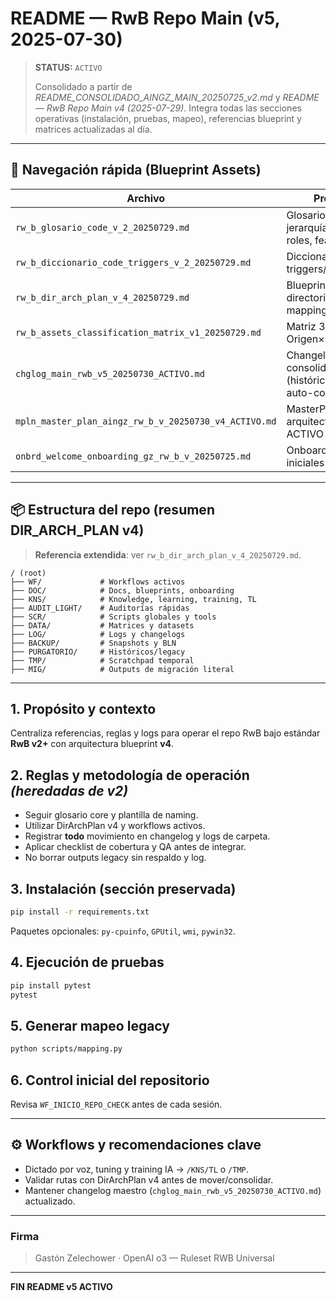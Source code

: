 # README — RwB Repo Main (v5, 2025-07-30)

> **STATUS:** `ACTIVO`
>
> Consolidado a partir de *README\_CONSOLIDADO\_AINGZ\_MAIN\_20250725\_v2.md* y *README — RwB Repo Main v4 (2025-07-29)*. Integra todas las secciones operativas (instalación, pruebas, mapeo), referencias blueprint y matrices actualizadas al día.

---

## 🔑 Navegación rápida (Blueprint Assets)

| Archivo                                               | Propósito                                                            |
| ----------------------------------------------------- | -------------------------------------------------------------------- |
| `rw_b_glosario_code_v_2_20250729.md`                  | Glosario maestro: jerarquía, naming, roles, features                 |
| `rw_b_diccionario_code_triggers_v_2_20250729.md`      | Diccionario rápido triggers/prompt/code                              |
| `rw_b_dir_arch_plan_v_4_20250729.md`                   | Blueprint de directorios & mapping                                   |
| `rw_b_assets_classification_matrix_v1_20250729.md`    | Matriz 3D Origen×Etapa×Rol                                           |
| `chglog_main_rwb_v5_20250730_ACTIVO.md`               | Changelog principal consolidado (histórico completo, auto-contenido) |
| `mpln_master_plan_aingz_rw_b_v_20250730_v4_ACTIVO.md` | MasterPlan arquitectónico ACTIVO                                     |
| `onbrd_welcome_onboarding_gz_rw_b_v_20250725.md`      | Onboarding & flujos iniciales                                        |

---

## 📦 Estructura del repo (resumen DIR\_ARCH\_PLAN v4)

> **Referencia extendida**: ver `rw_b_dir_arch_plan_v_4_20250729.md`.

```
/ (root)
├── WF/             # Workflows activos
├── DOC/            # Docs, blueprints, onboarding
├── KNS/            # Knowledge, learning, training, TL
├── AUDIT_LIGHT/    # Auditorías rápidas
├── SCR/            # Scripts globales y tools
├── DATA/           # Matrices y datasets
├── LOG/            # Logs y changelogs
├── BACKUP/         # Snapshots y BLN
├── PURGATORIO/     # Históricos/legacy
├── TMP/            # Scratchpad temporal
├── MIG/            # Outputs de migración literal
```

---

## 1. Propósito y contexto

Centraliza referencias, reglas y logs para operar el repo RwB bajo estándar **RwB v2+** con arquitectura blueprint **v4**.

## 2. Reglas y metodología de operación *(heredadas de v2)*

- Seguir glosario core y plantilla de naming.
- Utilizar DirArchPlan v4 y workflows activos.
- Registrar **todo** movimiento en changelog y logs de carpeta.
- Aplicar checklist de cobertura y QA antes de integrar.
- No borrar outputs legacy sin respaldo y log.

## 3. Instalación (sección preservada)

```bash
pip install -r requirements.txt
```

Paquetes opcionales: `py-cpuinfo`, `GPUtil`, `wmi`, `pywin32`.

## 4. Ejecución de pruebas

```bash
pip install pytest
pytest
```

## 5. Generar mapeo legacy

```bash
python scripts/mapping.py
```

## 6. Control inicial del repositorio

Revisa `WF_INICIO_REPO_CHECK` antes de cada sesión.

---

## ⚙️ Workflows y recomendaciones clave

- Dictado por voz, tuning y training IA → `/KNS/TL` o `/TMP`.
- Validar rutas con DirArchPlan v4 antes de mover/consolidar.
- Mantener changelog maestro (`chglog_main_rwb_v5_20250730_ACTIVO.md`) actualizado.

---

### Firma

> Gastón Zelechower · OpenAI o3 — Ruleset RWB Universal

---

**FIN README v5 ACTIVO**

